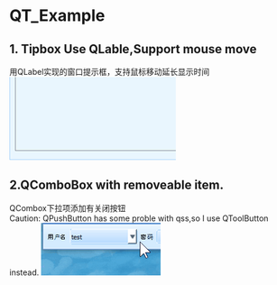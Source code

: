 # QT_Example

## 1. Tipbox Use QLable,Support mouse move
  用QLabel实现的窗口提示框，支持鼠标移动延长显示时间  
  ![image](https://github.com/ZYV037/QT_Example/blob/master/1_tipbox/tipbox.gif)
  
## 2.QComboBox with removeable item.
  QCombox下拉项添加有关闭按钮  
  Caution: QPushButton has some proble with qss,so I use QToolButton instead.
  ![image](https://github.com/ZYV037/QT_Example/blob/master/2_qcombox_removeable_item/qcombox_removeable_item.gif)
